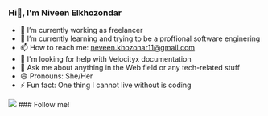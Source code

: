 ### Hi👋, I'm Niveen Elkhozondar



- 🔭 I’m currently working as freelancer
- 🌱 I’m currently learning and trying to be a proffional software enginering 
- 📫 How to reach me: neveen.khozonar11@gmail.com
- 🤔 I'm looking for help with Velocityx documentation
- 💬 Ask me about anything in the Web field or any tech-related stuff
- 😄 Pronouns: She/Her
- ⚡ Fun fact: One thing I cannot live without is coding

<img src = "https://github-readme-stats.vercel.app/api?username=iampawan&&show_icons=true&title_color=ffffff&icon_color=blue&text_color=daf7dc&bg_color=191919">
### Follow me! 
